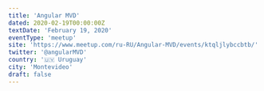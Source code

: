 ```yaml
---
title: 'Angular MVD'
dated: 2020-02-19T00:00:00Z
textDate: 'February 19, 2020'
eventType: 'meetup'
site: 'https://www.meetup.com/ru-RU/Angular-MVD/events/ktqljlybccbtb/'
twitter: '@angularMVD'
country: '🇺🇾 Uruguay'
city: 'Montevideo'
draft: false
---
```


